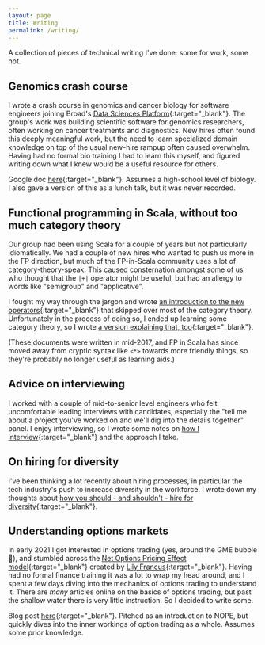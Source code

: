 ```yaml
---
layout: page
title: Writing
permalink: /writing/
---
```


A collection of pieces of technical writing I've done: some for work, some not.

## Genomics crash course

I wrote a crash course in genomics and cancer biology for software engineers joining Broad's [Data Sciences Platform](https://www.broadinstitute.org/data-sciences-platform){:target="_blank"}. The group's work was building scientific software for genomics researchers, often working on cancer treatments and diagnostics. New hires often found this deeply meaningful work, but the need to learn specialized domain knowledge on top of the usual new-hire rampup often caused overwhelm. Having had no formal bio training I had to learn this myself, and figured writing down what I knew would be a useful resource for others.

Google doc [here](https://docs.google.com/document/d/1-C_BI4mx0Amjxac7G908Wtmfuc_N8O4_UqSDPiZu_bo/edit?usp=sharing){:target="_blank"}. Assumes a high-school level of biology. I also gave a version of this as a lunch talk, but it was never recorded.

## Functional programming in Scala, without too much category theory

Our group had been using Scala for a couple of years but not particularly idiomatically. We had a couple of new hires who wanted to push us more in the FP direction, but much of the FP-in-Scala community uses a lot of category-theory-speak. This caused consternation amongst some of us who thought that the `|+|` operator might be useful, but had an allergy to words like "semigroup" and "applicative".

I fought my way through the jargon and wrote [an introduction to the new operators](https://docs.google.com/document/d/1peDiNwaWE-M8CH4IaDCbxCiscqYrYLhl/edit#){:target="_blank"} that skipped over most of the category theory. Unfortunately in the process of doing so, I ended up learning some category theory, so I wrote [a version explaining that, too](https://docs.google.com/document/d/1d3oi2t1Yz7XX9zVpuFeLSeXb_N09_tCJ/edit){:target="_blank"}. 

(These documents were written in mid-2017, and FP in Scala has since moved away from cryptic syntax like `<*>` towards more friendly things, so they're probably no longer useful as learning aids.)

## Advice on interviewing

I worked with a couple of mid-to-senior level engineers who felt uncomfortable leading interviews with candidates, especially the "tell me about a project you've worked on and we'll dig into the details together" panel. I enjoy interviewing, so I wrote some notes on [how I interview](https://docs.google.com/document/d/1qNeXN_E_na_KXsZMaXRfYQcoT-0w59yjdmN1B7Tst68/edit#){:target="_blank"} and the approach I take.

## On hiring for diversity

I've been thinking a lot recently about hiring processes, in particular the tech industry's push to increase diversity in the workforce. I wrote down my thoughts about [how you should - and shouldn't - hire for diversity](/hiring-diversity){:target="_blank"}.

## Understanding options markets

In early 2021 I got interested in options trading (yes, around the GME bubble 🚀), and stumbled across the [Net Options Pricing Effect model](https://www.scribd.com/document/487296659/Investigating-Delta-Gamma-Hedging-Impact-on-SPY-Returns-2007-2020){:target="_blank"} created by [Lily Francus](https://twitter.com/nope_its_lily){:target="_blank"}. Having had no formal finance training it was a lot to wrap my head around, and I spent a few days diving into the mechanics of options trading to understand it. There are _many_ articles online on the  basics of options trading, but past the shallow water there is very little instruction. So I decided to write some.

Blog post [here](https://helgridly.github.io/finstuff/understanding-NOPE/){:target="_blank"}. Pitched as an introduction to NOPE, but quickly dives into the inner workings of option trading as a whole. Assumes some prior knowledge.